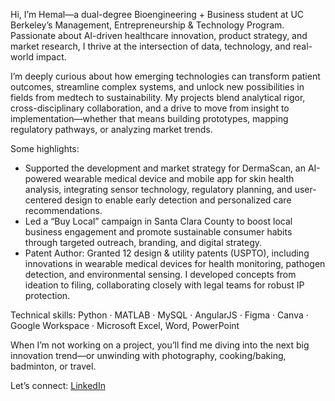 Hi, I’m Hemal—a dual-degree Bioengineering + Business student at UC Berkeley’s Management, Entrepreneurship & Technology Program. Passionate about AI-driven healthcare innovation, product strategy, and market research, I thrive at the intersection of data, technology, and real-world impact.

I’m deeply curious about how emerging technologies can transform patient outcomes, streamline complex systems, and unlock new possibilities in fields from medtech to sustainability. My projects blend analytical rigor, cross-disciplinary collaboration, and a drive to move from insight to implementation—whether that means building prototypes, mapping regulatory pathways, or analyzing market trends.

Some highlights:
- Supported the development and market strategy for DermaScan, an AI-powered wearable medical device and mobile app for skin health analysis, integrating sensor technology, regulatory planning, and user-centered design to enable early detection and personalized care recommendations.
- Led a “Buy Local” campaign in Santa Clara County to boost local business engagement and promote sustainable consumer habits through targeted outreach, branding, and digital strategy.
- Patent Author: Granted 12 design & utility patents (USPTO), including innovations in wearable medical devices for health monitoring, pathogen detection, and environmental sensing. I developed concepts from ideation to filing, collaborating closely with legal teams for robust IP protection.

Technical skills: Python · MATLAB · MySQL · AngularJS · Figma · Canva · Google Workspace · Microsoft Excel, Word, PowerPoint

When I’m not working on a project, you’ll find me diving into the next big innovation trend—or unwinding with photography, cooking/baking, badminton, or travel.

Let’s connect: [LinkedIn](https://www.linkedin.com/in/hemalkurani/)
